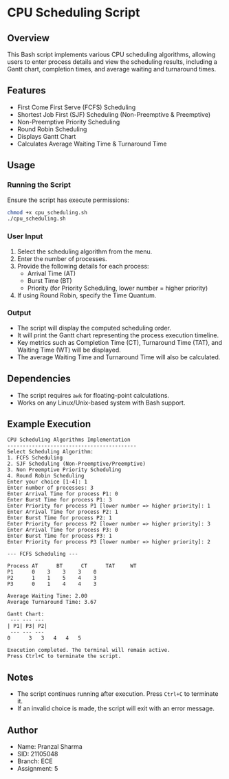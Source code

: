 # CPU Scheduling Script

## Overview
This Bash script implements various CPU scheduling algorithms, allowing users to enter process details and view the scheduling results, including a Gantt chart, completion times, and average waiting and turnaround times.

## Features
- First Come First Serve (FCFS) Scheduling
- Shortest Job First (SJF) Scheduling (Non-Preemptive & Preemptive)
- Non-Preemptive Priority Scheduling
- Round Robin Scheduling
- Displays Gantt Chart
- Calculates Average Waiting Time & Turnaround Time

## Usage
### Running the Script
Ensure the script has execute permissions:
```bash
chmod +x cpu_scheduling.sh
./cpu_scheduling.sh
```

### User Input
1. Select the scheduling algorithm from the menu.
2. Enter the number of processes.
3. Provide the following details for each process:
   - Arrival Time (AT)
   - Burst Time (BT)
   - Priority (for Priority Scheduling, lower number = higher priority)
4. If using Round Robin, specify the Time Quantum.

### Output
- The script will display the computed scheduling order.
- It will print the Gantt chart representing the process execution timeline.
- Key metrics such as Completion Time (CT), Turnaround Time (TAT), and Waiting Time (WT) will be displayed.
- The average Waiting Time and Turnaround Time will also be calculated.

## Dependencies
- The script requires `awk` for floating-point calculations.
- Works on any Linux/Unix-based system with Bash support.

## Example Execution
```
CPU Scheduling Algorithms Implementation
------------------------------------------
Select Scheduling Algorithm:
1. FCFS Scheduling
2. SJF Scheduling (Non-Preemptive/Preemptive)
3. Non Preemptive Priority Scheduling
4. Round Robin Scheduling
Enter your choice [1-4]: 1
Enter number of processes: 3
Enter Arrival Time for process P1: 0
Enter Burst Time for process P1: 3
Enter Priority for process P1 [lower number => higher priority]: 1
Enter Arrival Time for process P2: 1
Enter Burst Time for process P2: 1
Enter Priority for process P2 [lower number => higher priority]: 3
Enter Arrival Time for process P3: 0
Enter Burst Time for process P3: 1
Enter Priority for process P3 [lower number => higher priority]: 2

--- FCFS Scheduling ---

Process AT      BT      CT      TAT     WT
P1      0    3    3    3    0
P2      1    1    5    4    3
P3      0    1    4    4    3

Average Waiting Time: 2.00
Average Turnaround Time: 3.67

Gantt Chart:
 --- --- ---
| P1| P3| P2|
 --- --- ---
0      3   3   4   4   5

Execution completed. The terminal will remain active.
Press Ctrl+C to terminate the script.
```

## Notes
- The script continues running after execution. Press `Ctrl+C` to terminate it.
- If an invalid choice is made, the script will exit with an error message.

## Author
- Name: Pranzal Sharma
- SID: 21105048
- Branch: ECE
- Assignment: 5



